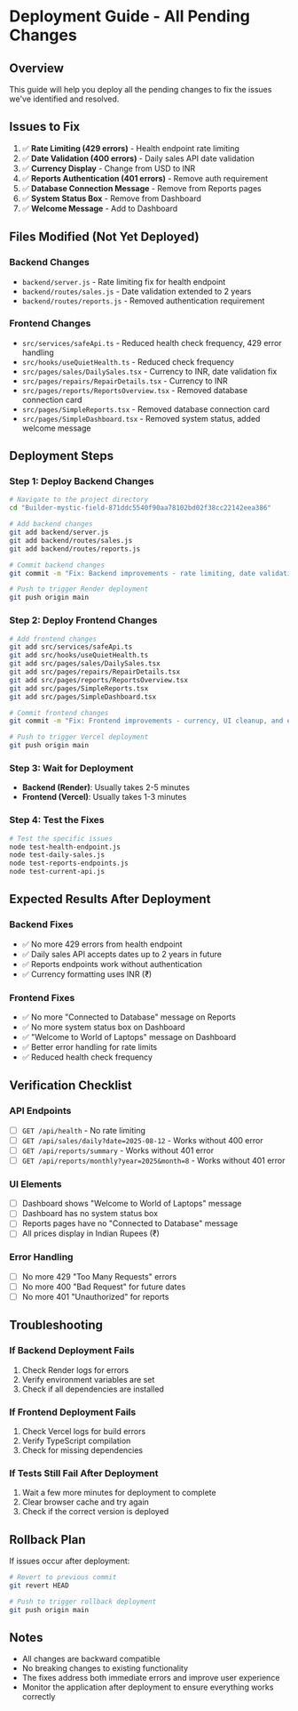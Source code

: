# Deployment Guide - All Pending Changes

## Overview
This guide will help you deploy all the pending changes to fix the issues we've identified and resolved.

## Issues to Fix
1. ✅ **Rate Limiting (429 errors)** - Health endpoint rate limiting
2. ✅ **Date Validation (400 errors)** - Daily sales API date validation
3. ✅ **Currency Display** - Change from USD to INR
4. ✅ **Reports Authentication (401 errors)** - Remove auth requirement
5. ✅ **Database Connection Message** - Remove from Reports pages
6. ✅ **System Status Box** - Remove from Dashboard
7. ✅ **Welcome Message** - Add to Dashboard

## Files Modified (Not Yet Deployed)

### Backend Changes
- `backend/server.js` - Rate limiting fix for health endpoint
- `backend/routes/sales.js` - Date validation extended to 2 years
- `backend/routes/reports.js` - Removed authentication requirement

### Frontend Changes
- `src/services/safeApi.ts` - Reduced health check frequency, 429 error handling
- `src/hooks/useQuietHealth.ts` - Reduced check frequency
- `src/pages/sales/DailySales.tsx` - Currency to INR, date validation fix
- `src/pages/repairs/RepairDetails.tsx` - Currency to INR
- `src/pages/reports/ReportsOverview.tsx` - Removed database connection card
- `src/pages/SimpleReports.tsx` - Removed database connection card
- `src/pages/SimpleDashboard.tsx` - Removed system status, added welcome message

## Deployment Steps

### Step 1: Deploy Backend Changes
```bash
# Navigate to the project directory
cd "Builder-mystic-field-871ddc5540f90aa78102bd02f38cc22142eea386"

# Add backend changes
git add backend/server.js
git add backend/routes/sales.js
git add backend/routes/reports.js

# Commit backend changes
git commit -m "Fix: Backend improvements - rate limiting, date validation, and reports auth"

# Push to trigger Render deployment
git push origin main
```

### Step 2: Deploy Frontend Changes
```bash
# Add frontend changes
git add src/services/safeApi.ts
git add src/hooks/useQuietHealth.ts
git add src/pages/sales/DailySales.tsx
git add src/pages/repairs/RepairDetails.tsx
git add src/pages/reports/ReportsOverview.tsx
git add src/pages/SimpleReports.tsx
git add src/pages/SimpleDashboard.tsx

# Commit frontend changes
git commit -m "Fix: Frontend improvements - currency, UI cleanup, and error handling"

# Push to trigger Vercel deployment
git push origin main
```

### Step 3: Wait for Deployment
- **Backend (Render)**: Usually takes 2-5 minutes
- **Frontend (Vercel)**: Usually takes 1-3 minutes

### Step 4: Test the Fixes
```bash
# Test the specific issues
node test-health-endpoint.js
node test-daily-sales.js
node test-reports-endpoints.js
node test-current-api.js
```

## Expected Results After Deployment

### Backend Fixes
- ✅ No more 429 errors from health endpoint
- ✅ Daily sales API accepts dates up to 2 years in future
- ✅ Reports endpoints work without authentication
- ✅ Currency formatting uses INR (₹)

### Frontend Fixes
- ✅ No more "Connected to Database" message on Reports
- ✅ No more system status box on Dashboard
- ✅ "Welcome to World of Laptops" message on Dashboard
- ✅ Better error handling for rate limits
- ✅ Reduced health check frequency

## Verification Checklist

### API Endpoints
- [ ] `GET /api/health` - No rate limiting
- [ ] `GET /api/sales/daily?date=2025-08-12` - Works without 400 error
- [ ] `GET /api/reports/summary` - Works without 401 error
- [ ] `GET /api/reports/monthly?year=2025&month=8` - Works without 401 error

### UI Elements
- [ ] Dashboard shows "Welcome to World of Laptops" message
- [ ] Dashboard has no system status box
- [ ] Reports pages have no "Connected to Database" message
- [ ] All prices display in Indian Rupees (₹)

### Error Handling
- [ ] No more 429 "Too Many Requests" errors
- [ ] No more 400 "Bad Request" for future dates
- [ ] No more 401 "Unauthorized" for reports

## Troubleshooting

### If Backend Deployment Fails
1. Check Render logs for errors
2. Verify environment variables are set
3. Check if all dependencies are installed

### If Frontend Deployment Fails
1. Check Vercel logs for build errors
2. Verify TypeScript compilation
3. Check for missing dependencies

### If Tests Still Fail After Deployment
1. Wait a few more minutes for deployment to complete
2. Clear browser cache and try again
3. Check if the correct version is deployed

## Rollback Plan

If issues occur after deployment:
```bash
# Revert to previous commit
git revert HEAD

# Push to trigger rollback deployment
git push origin main
```

## Notes

- All changes are backward compatible
- No breaking changes to existing functionality
- The fixes address both immediate errors and improve user experience
- Monitor the application after deployment to ensure everything works correctly

